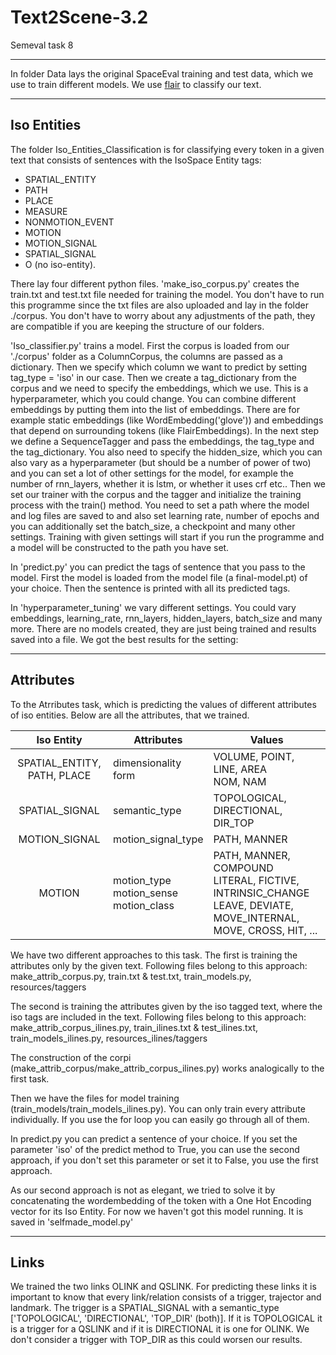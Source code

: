 # Text2Scene-3.2
Semeval task 8
***
In folder Data lays the original SpaceEval training and test data, which we use to train different models. We use [flair](https://github.com/flairNLP) to classify our text.

***
## Iso Entities

The folder Iso_Entities_Classification is for classifying every token in a given text that consists of sentences with the IsoSpace Entity tags:
* SPATIAL_ENTITY
* PATH
* PLACE
* MEASURE
* NONMOTION_EVENT
* MOTION
* MOTION_SIGNAL
* SPATIAL_SIGNAL
* O (no iso-entity). 

There lay four different python files. 'make_iso_corpus.py' creates the train.txt and test.txt file needed for training the model. You don't have to run this programme since the txt files are also uploaded and lay in the folder ./corpus. You don't have to worry about any adjustments of the path, they are compatible if you are keeping the structure of our folders.

'Iso_classifier.py' trains a model. First the corpus is loaded from our './corpus' folder as a ColumnCorpus, the columns are passed as a dictionary. Then we specify which column we want to predict by setting tag_type = 'iso' in our case. Then we create a tag_dictionary from the corpus and we need to specify the embeddings, which we use. This is a hyperparameter, which you could change. You can combine different embeddings by putting them into the list of embeddings. There are for example static embeddings (like WordEmbedding('glove')) and embeddings that depend on surrounding tokens (like FlairEmbeddings). In the next step we define a SequenceTagger and pass the embeddings, the tag_type and the tag_dictionary. You also need to specify the hidden_size, which you can also vary as a hyperparameter (but should be a number of power of two) and you can set a lot of other settings for the model, for example the number of rnn_layers, whether it is lstm, or whether it uses crf etc.. 
Then we set our trainer with the corpus and the tagger and initialize the training process with the train() method. You need to set a path where the model and log files are saved to and also set learning rate, number of epochs and you can additionally set the batch_size, a checkpoint and many other settings. 
Training with given settings will start if you run the programme and a model will be constructed to the path you have set.

In 'predict.py' you can predict the tags of sentence that you pass to the model.  First the model is loaded from the model file (a final-model.pt) of your choice. Then the sentence is printed with all its predicted tags.

In 'hyperparameter_tuning' we vary different settings. You could vary embeddings, learning_rate, rnn_layers, hidden_layers, batch_size and many more. There are no models created, they are just being trained and results saved into a file.
We got the best results for the setting:


***
## Attributes

To the Atrributes task, which is predicting the values of different attributes of iso entities.
Below are all the attributes, that we trained.

|         Iso Entity        | Attributes          | Values                             |  
|:-------------------------:|---------------------|------------------------------------|
| SPATIAL_ENTITY, PATH, PLACE | dimensionality<br>form | VOLUME, POINT, LINE, AREA<br> NOM, NAM | 
| SPATIAL_SIGNAL            | semantic_type       | TOPOLOGICAL, DIRECTIONAL, DIR_TOP  |  
| MOTION_SIGNAL             | motion_signal_type  | PATH, MANNER                       |
| MOTION                    | motion_type<br>motion_sense<br>motion_class | PATH, MANNER, COMPOUND<br> LITERAL, FICTIVE, INTRINSIC_CHANGE<br> LEAVE, DEVIATE, MOVE_INTERNAL, MOVE, CROSS, HIT, ...                     |

We have two different approaches to this task.
The first is training the attributes only by the given text. Following files belong to this approach: make_attrib_corpus.py, train.txt & test.txt, train_models.py, resources/taggers

The second is training the attributes given by the iso tagged text, where the iso tags are included in the text. Following files belong to this approach: make_attrib_corpus_ilines.py, train_ilines.txt & test_ilines.txt, train_models_ilines.py, resources_ilines/taggers

The construction of the corpi (make_attrib_corpus/make_attrib_corpus_ilines.py) works analogically to the first task. 

Then we have the files for model training (train_models/train_models_ilines.py). You can only train every attribute individually. If you use the for loop you can easily go through all of them. 

In predict.py you can predict a sentence of your choice. If you set the parameter 'iso' of the predict method to True, you can use the second approach, if you don't set this parameter or set it to False, you use the first approach.

As our second approach is not as elegant, we tried to solve it by concatenating the wordembedding of the token with a One Hot Encoding vector for its Iso Entity. For now we haven't got this model running. It is saved in 'selfmade_model.py' 

***
## Links

We trained the two links OLINK and QSLINK. For predicting these links it is important to know that every link/relation consists of a trigger, trajector and landmark. The trigger is a SPATIAL_SIGNAL with a semantic_type ['TOPOLOGICAL', 'DIRECTIONAL', 'TOP_DIR' (both)]. If it is TOPOLOGICAL it is a trigger for a QSLINK and if it is DIRECTIONAL it is one for OLINK. We don't consider a trigger with TOP_DIR as this could worsen our results.
